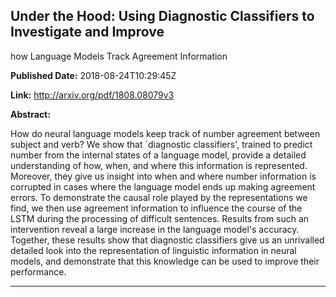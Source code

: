 ## Under the Hood: Using Diagnostic Classifiers to Investigate and Improve
  how Language Models Track Agreement Information

**Published Date:** 2018-08-24T10:29:45Z

**Link:** http://arxiv.org/pdf/1808.08079v3

**Abstract:**

  How do neural language models keep track of number agreement between subject
and verb? We show that `diagnostic classifiers', trained to predict number from
the internal states of a language model, provide a detailed understanding of
how, when, and where this information is represented. Moreover, they give us
insight into when and where number information is corrupted in cases where the
language model ends up making agreement errors. To demonstrate the causal role
played by the representations we find, we then use agreement information to
influence the course of the LSTM during the processing of difficult sentences.
Results from such an intervention reveal a large increase in the language
model's accuracy. Together, these results show that diagnostic classifiers give
us an unrivalled detailed look into the representation of linguistic
information in neural models, and demonstrate that this knowledge can be used
to improve their performance.


---

